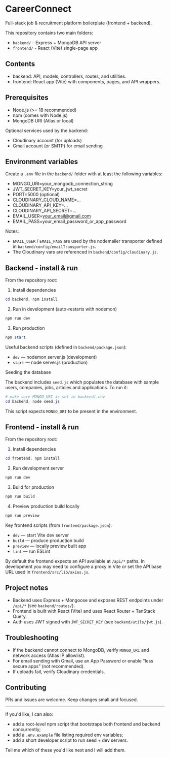 # CareerConnect

Full-stack job & recruitment platform boilerplate (frontend + backend).

This repository contains two main folders:

- `backend/` - Express + MongoDB API server
- `frontend/` - React (Vite) single-page app

## Contents

- backend: API, models, controllers, routes, and utilities.
- frontend: React app (Vite) with components, pages, and API wrappers.

## Prerequisites

- Node.js (>= 18 recommended)
- npm (comes with Node.js)
- MongoDB URI (Atlas or local)

Optional services used by the backend:

- Cloudinary account (for uploads)
- Gmail account (or SMTP) for email sending

## Environment variables

Create a `.env` file in the `backend/` folder with at least the following variables:

- MONGO_URI=your_mongodb_connection_string
- JWT_SECRET_KEY=your_jwt_secret
- PORT=5000 (optional)
- CLOUDINARY_CLOUD_NAME=...
- CLOUDINARY_API_KEY=...
- CLOUDINARY_API_SECRET=...
- EMAIL_USER=your_email@gmail.com
- EMAIL_PASS=your_email_password_or_app_password

Notes:

- `EMAIL_USER` / `EMAIL_PASS` are used by the nodemailer transporter defined in `backend/config/emailTransporter.js`.
- The Cloudinary vars are referenced in `backend/config/cloudinary.js`.

## Backend - install & run

From the repository root:

1. Install dependencies

```powershell
cd backend; npm install
```

2. Run in development (auto-restarts with nodemon)

```powershell
npm run dev
```

3. Run production

```powershell
npm start
```

Useful backend scripts (defined in `backend/package.json`):

- `dev` — nodemon server.js (development)
- `start` — node server.js (production)

Seeding the database

The backend includes `seed.js` which populates the database with sample users, companies, jobs, articles and applications. To run it:

```powershell
# make sure MONGO_URI is set in backend/.env
cd backend; node seed.js
```

This script expects `MONGO_URI` to be present in the environment.

## Frontend - install & run

From the repository root:

1. Install dependencies

```powershell
cd frontend; npm install
```

2. Run development server

```powershell
npm run dev
```

3. Build for production

```powershell
npm run build
```

4. Preview production build locally

```powershell
npm run preview
```

Key frontend scripts (from `frontend/package.json`):

- `dev` — start Vite dev server
- `build` — produce production build
- `preview` — locally preview built app
- `lint` — run ESLint

By default the frontend expects an API available at `/api/*` paths. In development you may need to configure a proxy in Vite or set the API base URL used in `frontend/src/lib/axios.js`.

## Project notes

- Backend uses Express + Mongoose and exposes REST endpoints under `/api/*` (see `backend/routes/`).
- Frontend is built with React (Vite) and uses React Router + TanStack Query.
- Auth uses JWT signed with `JWT_SECRET_KEY` (see `backend/utils/jwt.js`).

## Troubleshooting

- If the backend cannot connect to MongoDB, verify `MONGO_URI` and network access (Atlas IP allowlist).
- For email sending with Gmail, use an App Password or enable "less secure apps" (not recommended).
- If uploads fail, verify Cloudinary credentials.

## Contributing

PRs and issues are welcome. Keep changes small and focused.

---

If you'd like, I can also:

- add a root-level npm script that bootstraps both frontend and backend concurrently;
- add a `.env.example` file listing required env variables;
- add a short developer script to run seed + dev servers.

Tell me which of these you'd like next and I will add them.
